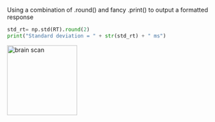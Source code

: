 Using a combination of .round() and fancy .print() to output a formatted response


```python
std_rt= np.std(RT).round(2)
print("Standard deviation = " + str(std_rt) + " ms")
```
<img width="164" alt="brain scan" src="https://user-images.githubusercontent.com/73757147/102678142-f0678b80-417c-11eb-8e15-fd35ce7f8fc1.PNG">
